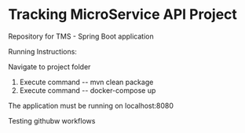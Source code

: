 # Tracking MicroService API Project

Repository for TMS - Spring Boot application


Running Instructions:

Navigate to project folder

1) Execute command -- mvn clean package
2) Execute command -- docker-compose up

The application must be running on localhost:8080

Testing githubw workflows
